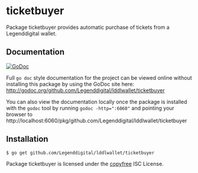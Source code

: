 ticketbuyer
===========

Package ticketbuyer provides automatic purchase of tickets from a Legenddigital wallet.

## Documentation

[![GoDoc](https://godoc.org/github.com/Legenddigital/lddlwallet/ticketbuyer?status.png)](http://godoc.org/github.com/Legenddigital/lddlwallet/ticketbuyer)

Full `go doc` style documentation for the project can be viewed online without
installing this package by using the GoDoc site here:
http://godoc.org/github.com/Legenddigital/lddlwallet/ticketbuyer

You can also view the documentation locally once the package is installed with
the `godoc` tool by running `godoc -http=":6060"` and pointing your browser to
http://localhost:6060/pkg/github.com/Legenddigital/lddlwallet/ticketbuyer

## Installation

```bash
$ go get github.com/Legenddigital/lddlwallet/ticketbuyer
```

Package ticketbuyer is licensed under the [copyfree](http://copyfree.org) ISC
License.
